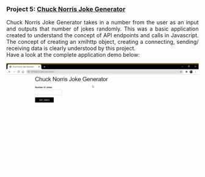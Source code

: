 ### Project 5: [Chuck Norris Joke Generator](#https://github.com/risg99/JavaScript-Projects/tree/main/Chuck%20Norris%20Joke%20Generator)

<p align="justify">
Chuck Norris Joke Generator takes in a number from the user as an input and outputs that number of jokes randomly. This was a basic application created to understand the concept of API endpoints and calls in Javascript. The concept of creating an xmlhttp object, creating a connecting, sending/ receiving data is clearly understood by this project.
  <br> Have a look at the complete application demo below:
</p>

<p align="center">
  <img alt="Chuck Norris Joke Generator Demo" src="https://github.com/risg99/JavaScript-Projects/blob/main/Chuck%20Norris%20Joke%20Generator/Chuck-Norris-Joke-Generator-Demo.gif">
</p>
